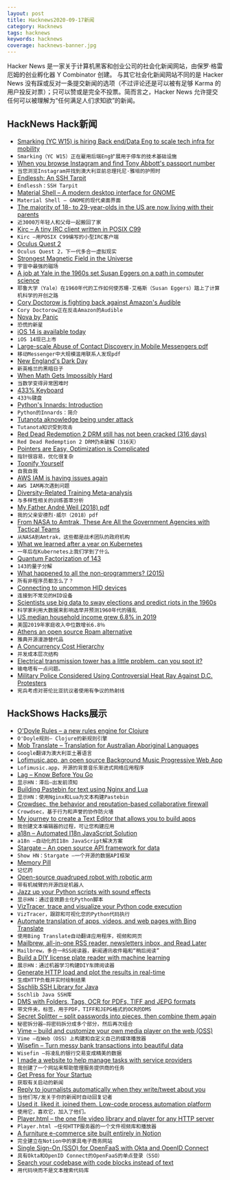 ```yaml
---
layout: post
title: Hacknews2020-09-17新闻
category: Hacknews
tags: hacknews
keywords: hacknews
coverage: hacknews-banner.jpg
---
```


Hacker News 是一家关于计算机黑客和创业公司的社会化新闻网站，由保罗·格雷厄姆的创业孵化器 Y Combinator 创建。
与其它社会化新闻网站不同的是 Hacker News 没有踩或反对一条提交新闻的选项（不过评论还是可以被有足够 Karma 的用户投反对票）；只可以赞或是完全不投票。简而言之，Hacker News 允许提交任何可以被理解为“任何满足人们求知欲”的新闻。

## HackNews Hack新闻


- [Smarking (YC W15) is hiring Back end/Data Eng to scale tech infra for mobility](https://jobs.lever.co/smarking/65be7a6c-bb60-44a9-9a49-c425f322da3f)
- `Smarking（YC W15）正在雇用后端Eng扩展用于停车的技术基础设施`
- [When you browse Instagram and find Tony Abbott's passport number](https://mango.pdf.zone/finding-former-australian-prime-minister-tony-abbotts-passport-number-on-instagram)
- `当您浏览Instagram并找到澳大利亚前总理托尼·雅培的护照时`
- [Endlessh: An SSH Tarpit](https://github.com/skeeto/endlessh)
- `Endlessh：SSH Tarpit`
- [Material Shell – A modern desktop interface for GNOME](https://material-shell.com/)
- `Material Shell – GNOME的现代桌面界面`
- [The majority of 18- to 29-year-olds in the US are now living with their parents](https://www.axios.com/working-from-parents-home-82414f13-156f-43c2-aafa-733bd7541146.html)
- `近3000万年轻人和父母一起搬回了家`
- [Kirc – A tiny IRC client written in POSIX C99](https://github.com/mcpcpc/kirc)
- `Kirc –用POSIX C99编写的小型IRC客户端`
- [Oculus Quest 2](https://www.oculus.com/blog/introducing-oculus-quest-2-the-next-generation-of-all-in-one-vr-gaming/)
- `Oculus Quest 2，下一代多合一虚拟现实`
- [Strongest Magnetic Field in the Universe](https://www.nanowerk.com/news2/space/newsid=56092.php)
- `宇宙中最强的磁场`
- [A job at Yale in the 1960s set Susan Eggers on a path in computer science](https://egc.yale.edu/how-job-yale-1960s-set-susan-eggers-groundbreaking-path-computer-science)
- `耶鲁大学（Yale）在1960年代的工作如何使苏珊·艾格斯（Susan Eggers）踏上了计算机科学的开创之路`
- [Cory Doctorow is fighting back against Amazon's Audible](https://www.fastcompany.com/90549199/why-this-author-is-taking-a-stand-against-amazons-audiobook-monopoly)
- `Cory Doctorow正在反击Amazon的Audible`
- [Nova by Panic](https://nova.app/)
- `恐慌的新星`
- [iOS 14 is available today](https://www.apple.com/newsroom/2020/09/ios-14-is-available-today/)
- `iOS 14现已上市`
- [Large-scale Abuse of Contact Discovery in Mobile Messengers pdf](https://encrypto.de/papers/HWSDS21.pdf)
- `移动Messenger中大规模滥用联系人发现pdf`
- [New England's Dark Day](https://en.wikipedia.org/wiki/New_England%27s_Dark_Day)
- `新英格兰的黑暗日子`
- [When Math Gets Impossibly Hard](https://www.quantamagazine.org/when-math-gets-impossibly-hard-20200914/)
- `当数学变得异常困难时`
- [433% Keyboard](https://relivesight.com/projects/433/)
- `433％键盘`
- [Python's Innards: Introduction](https://tech.blog.aknin.name/2010/04/02/pythons-innards-introduction/)
- `Python的Innards：简介`
- [Tutanota aknowledge being under attack](https://www.facebook.com/tutanota/posts/4666783140013399?__tn__=-R)
- `Tutanota知识受到攻击`
- [Red Dead Redemption 2 DRM still has not been cracked (316 days)](https://crackwatch.com/game/red-dead-redemption-2)
- `Red Dead Redemption 2 DRM仍未破解（316天）`
- [Pointers are Easy, Optimization is Complicated](https://blog.metaobject.com/2020/09/pointers-are-easy-optimization-is.html?m=1)
- `指针很容易，优化很复杂`
- [Toonify Yourself](https://toonify.justinpinkney.com/)
- `自我自我`
- [AWS IAM is having issues again](https://twitter.com/RyanGartin/status/1306352941964701696)
- `AWS IAM再次遇到问题`
- [Diversity-Related Training Meta-analysis](https://heterodoxacademy.org/diversity-related-training-what-is-it-good-for/)
- `与多样性相关的训练荟萃分析`
- [My Father André Weil (2018) pdf](https://www.ams.org/journals/notices/201801/rnoti-p54.pdf)
- `我的父亲安德烈·威尔（2018）pdf`
- [From NASA to Amtrak, These Are All the Government Agencies with Tactical Teams](https://www.thedrive.com/the-war-zone/36343/from-nasa-to-amtrak-these-are-all-the-government-agencies-with-tactical-teams)
- `从NASA到Amtrak，这些都是战术团队的政府机构`
- [What we learned after a year on Kubernetes](https://about.gitlab.com/blog/2020/09/16/year-of-kubernetes/)
- `一年后在Kubernetes上我们学到了什么`
- [Quantum Factorization of 143](https://arxiv.org/abs/1111.3726)
- `143的量子分解`
- [What happened to all the non-programmers? (2015)](https://www.benkuhn.net/nonprog/)
- `所有非程序员都怎么了？ `
- [Connecting to uncommon HID devices](https://web.dev/hid/)
- `连接到不常见的HID设备`
- [Scientists use big data to sway elections and predict riots in the 1960s](https://www.nature.com/articles/d41586-020-02607-8)
- `科学家利用大数据来影响选举并预测1960年代的骚乱`
- [US median household income grew 6.8% in 2019](https://www.census.gov/library/publications/2020/demo/p60-270.html)
- `美国2019年家庭收入中位数增长6.8％`
- [Athens an open source Roam alternative](https://github.com/athensresearch/athens)
- `雅典开源漫游替代品`
- [A Concurrency Cost Hierarchy](https://travisdowns.github.io/blog/2020/07/06/concurrency-costs.html)
- `并发成本层次结构`
- [Electrical transmission tower has a little problem. can you spot it?](https://twitter.com/tubetimeus/status/1306359385656946688)
- `输电塔有一点问题。`
- [Military Police Considered Using Controversial Heat Ray Against D.C. Protesters](https://www.npr.org/2020/09/16/913748800/military-police-leaders-weighed-deploying-heat-ray-against-d-c-protesters)
- `宪兵考虑对哥伦比亚抗议者使用有争议的热射线`


## HackShows Hacks展示

- [ O'Doyle Rules – a new rules engine for Clojure](https://github.com/oakes/odoyle-rules)
- `O'Doyle规则– Clojure的新规则引擎`
- [ Mob Translate – Translation for Australian Aboriginal Languages](https://mobtranslate.com)
- `Google翻译为澳大利亚土著语言`
- [ Lofimusic.app, an open source Background Music Progressive Web App](https://lofimusic.app)
- `Lofimusic.app，开源的背景音乐渐进式网络应用程序`
- [ Lag – Know Before You Go](https://lag.app)
- `显示HN：滞后–出发前须知`
- [ Building Pastebin for text using Nginx and Lua](https://usamaejaz.com/nginx-lua-pastebin/)
- `显示HN：使用Nginx和Lua为文本构建Pastebin`
- [ Crowdsec, the behavior and reputation-based collaborative firewall](https://crowdsec.net/2020/09/10/crowdsec-the-community-powered-firewall/)
- `Crowdsec，基于行为和声誉的协作防火墙`
- [ My journey to create a Text Editor that allows you to build apps](https://zecoda.com/about)
- `我创建文本编辑器的过程，可让您构建应用`
- [ a18n – Automated I18n JavaScript Solution](https://github.com/FallenMax/a18n)
- `a18n –自动化的I18n JavaScript解决方案`
- [ Stargate – An open source API framework for data](https://stargate.io/2020/09/14/init-stargate.html)
- `Show HN：Stargate –一个开源的数据API框架`
- [ Memory Pill](https://www.hackster.io/nickbild/memory-pill-9f6b2e)
- `记忆药`
- [ Open-source quadruped robot with robotic arm](https://github.com/nicrusso7/rex-gym#robotic-arm)
- `带有机械臂的开源四足机器人`
- [ Jazz up your Python scripts with sound effects](https://github.com/sangarshanan/jazzit)
- `显示HN：通过音效爵士化Python脚本`
- [ VizTracer, trace and visualize your Python code execution](https://github.com/gaogaotiantian/viztracer)
- `VizTracer，跟踪和可视化您的Python代码执行`
- [ Automate translation of apps, videos, and web pages with Bing Translate](https://hotpot.ai/file-translator)
- `使用Bing Translate自动翻译应用程序，视频和网页`
- [ Mailbrew, all-in-one RSS reader, newsletters inbox, and Read Later](https://mailbrew.com/?ref=hn)
- `Mailbrew，多合一RSS阅读器，新闻通讯收件箱和“稍后阅读”`
- [ Build a DIY license plate reader with machine learning](https://github.com/cortexlabs/cortex/tree/master/examples/tensorflow/license-plate-reader)
- `展示HN：通过机器学习构建DIY车牌阅读器`
- [ Generate HTTP load and plot the results in real-time](https://github.com/nakabonne/ali)
- `生成HTTP负载并实时绘制结果`
- [ Sschlib SSH Library for Java](https://github.com/sschlib/sschlib)
- `Sschlib Java SSH库`
- [ DMS with Folders, Tags, OCR for PDFs, TIFF and JEPG formats](https://github.com/ciur/papermerge)
- `带文件夹，标签，用于PDF，TIFF和JEPG格式的OCR的DMS`
- [ Secret Splitter – split passwords into pieces, then combine them again](https://www.securilla.com/secret-splitter)
- `秘密拆分器–将密码拆分成多个部分，然后再次组合`
- [ Vime – build and customize your own media player on the web (OSS)](https://github.com/vime-js/vime)
- `Vime –在Web（OSS）上构建和自定义自己的媒体播放器`
- [ Wisefin – Turn messy bank transactions into beautiful data](https://wisefin.ai/)
- `Wisefin –将凌乱的银行交易变成精美的数据`
- [ I made a website to help manage tasks with service providers](https://www.swair.app)
- `我创建了一个网站来帮助管理服务提供商的任务`
- [ Get Press for Your Startup](https://MeanSheep.com)
- `获取有关启动的新闻`
- [ Reply to journalists automatically when they write/tweet about you](http://meansheep.com)
- `当他们写/发关于你的新闻时自动回复记者`
- [ Used it, liked it, joined them. Low-code process automation platform](http://neaktor.com)
- `使用它，喜欢它，加入了他们。`
- [ Player.html – the one file video library and player for any HTTP server](https://github.com/pseudosavant/player.html)
- `Player.html –任何HTTP服务器的一个文件视频库和播放器`
- [ A furniture e-commerce site built entirely in Notion](https://mixandmatch.me)
- `完全建立在Notion中的家具电子商务网站`
- [ Single Sign-On (SSO) for OpenFaaS with Okta and OpenID Connect](https://www.openfaas.com/blog/openfaas-oidc-okta/)
- `具有Okta和OpenID Connect的OpenFaaS的单点登录（SSO）`
- [ Search your codebase with code blocks instead of text](https://sourcescape.io)
- `用代码块而不是文本搜索代码库`

